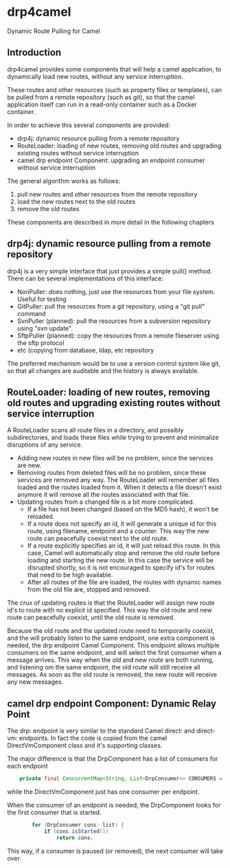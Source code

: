 # drp4camel
Dynamic Route Pulling for Camel

## Introduction
drp4camel provides some components that will help a camel application, to dynamically load new routes,
without any service interruption.

These routes and other resources (such as property files or templates), can be pulled from a remote repository (such as git),
so that the camel application itself can run in a read-only container such as a Docker container.

In order to achieve this several components are provided:
- drp4j: dynamic resource pulling from a remote repository
- RouteLoader: loading of new routes, removing old routes and upgrading existing routes without service interruption
- camel drp endpoint Component: upgrading an endpoint consumer without service interruption

The general algorithm works as follows:
1. pull new routes and other resources from the remote repository
2. load the new routes next to the old routes
3. remove the old routes

These components are described in more detail in the following chapters

## drp4j: dynamic resource pulling from a remote repository
drp4j is a very simple interface that just provides a simple pull() method.
There can be several implementations of this interface:
- NonPuller: does nothing, just use the resources from your file system. Useful for testing
- GitPuller: pull the resources from a git repository, using a "git pull" command
- SvnPuller (planned): pull the resources from a subversion repository using "svn update".
- SftpPuller (planned): copy the resources from a remote fileserver using the sftp protocol
- etc (copying from database, ldap, etc repository

The preferred mechanism would be to use a version control system like git, so that all changes are auditable and the history is always available.


## RouteLoader: loading of new routes, removing old routes and upgrading existing routes without service interruption
A RouteLoader scans all route files in a directory, and possibly subdirectories, and loads these files
while trying to prevent and minimalize disruptions of any service.
- Adding new routes in new files will be no problem, since the services are new.
- Removing routes from deleted files will be no problem, since these services are removed any way.
  The RouteLoader will remember all files loaded and the routes loaded from it.
  When it detects a file doesn't exist anymore it will remove all the routes associated with that file.
- Updating routes from a changed file is a bit more complicated.
  * If a file has not been changed (based on the MD5 hash), it won't be reloaded.
  * If a route does not specify an id, it will generate a unique id for this route, using filename, endpoint and a counter.
    This way the new route can peacefully coexist next to the old route.
  * If a route explicitly specifies an id, it will just reload this route.
    In this case, Camel will automatically stop and remove the old route before loading and starting the new route.
    In this case the service will be disrupted shortly, so it is not encouraged to specify id's for routes that need to be high available.
  * After all routes of the file are loaded, the routes with dynamic names from the old file are, stopped and removed.

The crux of updating routes is that the RouteLoader will assign new route id's to route with no explicit id specified.
This way the old route and new route can peacefully coexist, until the old route is removed.

Because the old route and the updated route need to temporarily coexist, and the will probably listen to the same endpoint,
one extra component is needed, the drp endpoint Camel Component.
This endpoint allows multiple consumers on the same endpoint, and will select the first consumer when a message arrives.
This way when the old and new route are both running, and listening om the same endpoint, the old route will still receive all messages.
As soon as the old route is removed, the new route will receive any new messages.


## camel drp endpoint Component: Dynamic Relay Point
The drp: endpoint is very similar to the standard Camel direct: and direct-vm: endpoints.
In fact the code is copied from the camel DirectVmComponent class and it's supporting classes.

The major difference is that the DrpComponent has a list of consumers for each endpoint
```java
    private final ConcurrentMap<String, List<DrpConsumer>> CONSUMERS = new ConcurrentHashMap<>();
```
while the DirectVmComponent just has one consumer per endpoint.

When the consumer of an endpoint is needed, the DrpComponent looks for the first consumer that is started.
```java
        for (DrpConsumer cons: list) {
            if (cons.isStarted())
                return cons;
```
This way, if a consumer is paused (or removed), the next consumer will take over.

